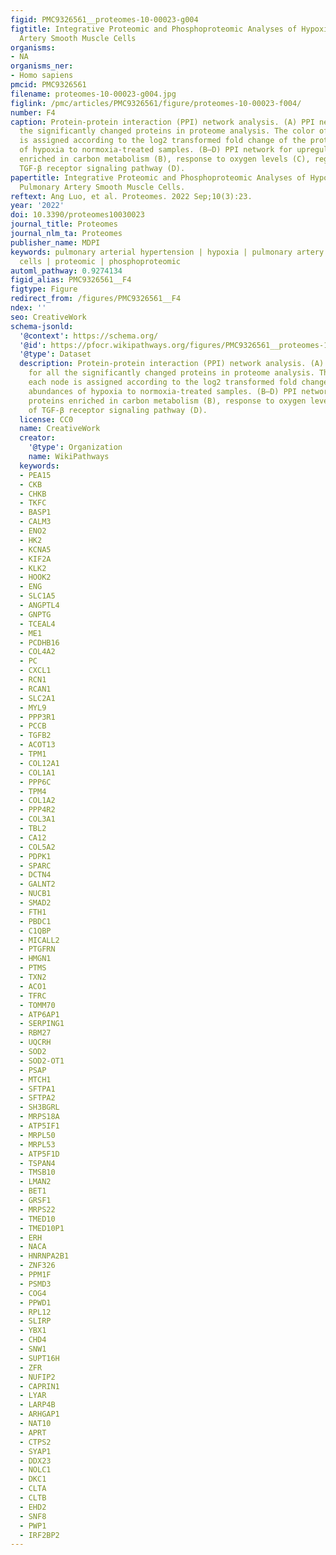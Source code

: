 ```yaml
---
figid: PMC9326561__proteomes-10-00023-g004
figtitle: Integrative Proteomic and Phosphoproteomic Analyses of Hypoxia-Treated Pulmonary
  Artery Smooth Muscle Cells
organisms:
- NA
organisms_ner:
- Homo sapiens
pmcid: PMC9326561
filename: proteomes-10-00023-g004.jpg
figlink: /pmc/articles/PMC9326561/figure/proteomes-10-00023-f004/
number: F4
caption: Protein-protein interaction (PPI) network analysis. (A) PPI network for all
  the significantly changed proteins in proteome analysis. The color of each node
  is assigned according to the log2 transformed fold change of the protein abundances
  of hypoxia to normoxia-treated samples. (B–D) PPI network for upregulated proteins
  enriched in carbon metabolism (B), response to oxygen levels (C), regulation of
  TGF-β receptor signaling pathway (D).
papertitle: Integrative Proteomic and Phosphoproteomic Analyses of Hypoxia-Treated
  Pulmonary Artery Smooth Muscle Cells.
reftext: Ang Luo, et al. Proteomes. 2022 Sep;10(3):23.
year: '2022'
doi: 10.3390/proteomes10030023
journal_title: Proteomes
journal_nlm_ta: Proteomes
publisher_name: MDPI
keywords: pulmonary arterial hypertension | hypoxia | pulmonary artery smooth muscle
  cells | proteomic | phosphoproteomic
automl_pathway: 0.9274134
figid_alias: PMC9326561__F4
figtype: Figure
redirect_from: /figures/PMC9326561__F4
ndex: ''
seo: CreativeWork
schema-jsonld:
  '@context': https://schema.org/
  '@id': https://pfocr.wikipathways.org/figures/PMC9326561__proteomes-10-00023-g004.html
  '@type': Dataset
  description: Protein-protein interaction (PPI) network analysis. (A) PPI network
    for all the significantly changed proteins in proteome analysis. The color of
    each node is assigned according to the log2 transformed fold change of the protein
    abundances of hypoxia to normoxia-treated samples. (B–D) PPI network for upregulated
    proteins enriched in carbon metabolism (B), response to oxygen levels (C), regulation
    of TGF-β receptor signaling pathway (D).
  license: CC0
  name: CreativeWork
  creator:
    '@type': Organization
    name: WikiPathways
  keywords:
  - PEA15
  - CKB
  - CHKB
  - TKFC
  - BASP1
  - CALM3
  - ENO2
  - HK2
  - KCNA5
  - KIF2A
  - KLK2
  - HOOK2
  - ENG
  - SLC1A5
  - ANGPTL4
  - GNPTG
  - TCEAL4
  - ME1
  - PCDHB16
  - COL4A2
  - PC
  - CXCL1
  - RCN1
  - RCAN1
  - SLC2A1
  - MYL9
  - PPP3R1
  - PCCB
  - TGFB2
  - ACOT13
  - TPM1
  - COL12A1
  - COL1A1
  - PPP6C
  - TPM4
  - COL1A2
  - PPP4R2
  - COL3A1
  - TBL2
  - CA12
  - COL5A2
  - PDPK1
  - SPARC
  - DCTN4
  - GALNT2
  - NUCB1
  - SMAD2
  - FTH1
  - PBDC1
  - C1QBP
  - MICALL2
  - PTGFRN
  - HMGN1
  - PTMS
  - TXN2
  - ACO1
  - TFRC
  - TOMM70
  - ATP6AP1
  - SERPING1
  - RBM27
  - UQCRH
  - SOD2
  - SOD2-OT1
  - PSAP
  - MTCH1
  - SFTPA1
  - SFTPA2
  - SH3BGRL
  - MRPS18A
  - ATP5IF1
  - MRPL50
  - MRPL53
  - ATP5F1D
  - TSPAN4
  - TMSB10
  - LMAN2
  - BET1
  - GRSF1
  - MRPS22
  - TMED10
  - TMED10P1
  - ERH
  - NACA
  - HNRNPA2B1
  - ZNF326
  - PPM1F
  - PSMD3
  - COG4
  - PPWD1
  - RPL12
  - SLIRP
  - YBX1
  - CHD4
  - SNW1
  - SUPT16H
  - ZFR
  - NUFIP2
  - CAPRIN1
  - LYAR
  - LARP4B
  - ARHGAP1
  - NAT10
  - APRT
  - CTPS2
  - SYAP1
  - DDX23
  - NOLC1
  - DKC1
  - CLTA
  - CLTB
  - EHD2
  - SNF8
  - PWP1
  - IRF2BP2
---
```

